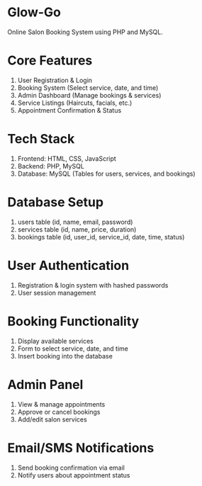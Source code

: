 # Glow-Go
Online Salon Booking System using PHP and MySQL.

# Core Features

1. User Registration & Login
2. Booking System (Select service, date, and time)
3. Admin Dashboard (Manage bookings & services)
4. Service Listings (Haircuts, facials, etc.)
5. Appointment Confirmation & Status

# Tech Stack
1. Frontend: HTML, CSS, JavaScript
2. Backend: PHP, MySQL
3. Database: MySQL (Tables for users, services, and bookings)

# Database Setup
1. users table (id, name, email, password)
2. services table (id, name, price, duration)
3. bookings table (id, user_id, service_id, date, time, status)
   
# User Authentication
1. Registration & login system with hashed passwords
2. User session management


# Booking Functionality
1. Display available services
2. Form to select service, date, and time
3. Insert booking into the database


# Admin Panel
1. View & manage appointments
2. Approve or cancel bookings
3. Add/edit salon services


# Email/SMS Notifications
1. Send booking confirmation via email
2. Notify users about appointment status
